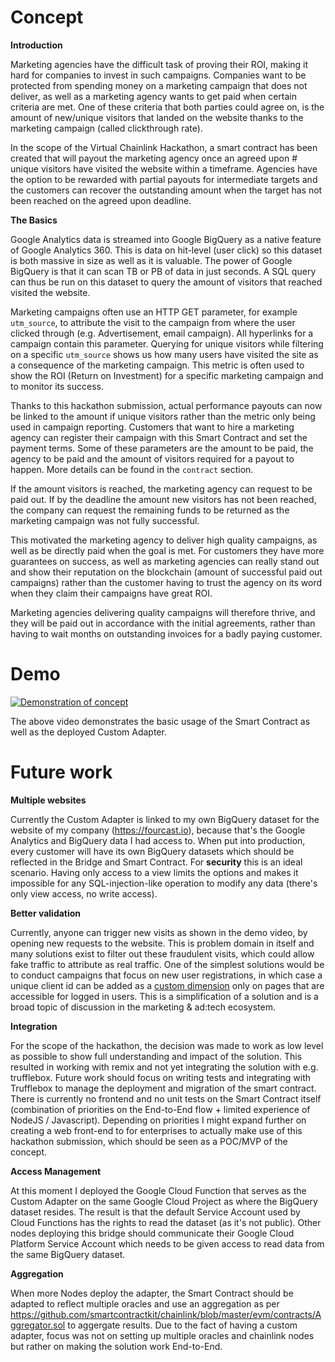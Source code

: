 # Concept
**Introduction**

Marketing agencies have the difficult task of proving their ROI, making it hard for companies to invest in such campaigns. Companies want to be protected from spending money on a marketing campaign that does not deliver, as well as a marketing agency wants to get paid when certain criteria are met. One of these criteria that both parties could agree on, is the amount of new/unique visitors that landed on the website thanks to the marketing campaign (called clickthrough rate).

In the scope of the Virtual Chainlink Hackathon, a smart contract has been created that will payout the marketing agency once an agreed upon # unique visitors have visited the website within a timeframe. Agencies have the option to be rewarded with partial payouts for intermediate targets and the customers can recover the outstanding amount when the target has not been reached on the agreed upon deadline.

**The Basics**

Google Analytics data is streamed into Google BigQuery as a native feature of Google Analytics 360. This is data on hit-level (user click) so this dataset is both massive in size as well as it is valuable. The power of Google BigQuery is that it can scan TB or PB of data in just seconds. A SQL query can thus be run on this dataset to query the amount of visitors that reached visited the website.

Marketing campaigns often use an HTTP GET parameter, for example `utm_source`, to attribute the visit to the campaign from where the user clicked through (e.g. Advertisement, email campaign). All hyperlinks for a campaign contain this parameter. Querying for unique visitors while filtering on a specific `utm_source` shows us how many users have visited the site as a consequence of the marketing campaign. This metric is often used to show the ROI (Return on Investment) for a specific marketing campaign and to monitor its success. 

Thanks to this hackathon submission, actual performance payouts can now be linked to the amount if unique visitors rather than the metric only being used in campaign reporting. Customers that want to hire a marketing agency can register their campaign with this Smart Contract and set the payment terms. Some of these parameters are the amount to be paid, the agency to be paid and the amount of visitors required for a payout to happen. More details can be found in the `contract` section.

If the amount visitors is reached, the marketing agency can request to be paid out. If by the deadline the amount new visitors has not been reached, the company can request the remaining funds to be returned as the marketing campaign was not fully successful.

This motivated the marketing agency to deliver high quality campaigns, as well as be directly paid when the goal is met. For customers they have more guarantees on success, as well as marketing agencies can really stand out and show their reputation on the blockchain (amount of successful paid out campaigns) rather than the customer having to trust the agency on its word when they claim their campaigns have great ROI.

Marketing agencies delivering quality campaigns will therefore thrive, and they will be paid out in accordance with the initial agreements, rather than having to wait months on outstanding invoices for a badly paying customer.

# Demo

[![Demonstration of concept](https://img.youtube.com/vi/iKxMRBbYoss/0.jpg)](https://www.youtube.com/watch?v=iKxMRBbYoss)

The above video demonstrates the basic usage of the Smart Contract as well as the deployed Custom Adapter.

# Future work

**Multiple websites**

Currently the Custom Adapter is linked to my own BigQuery dataset for the website of my company (https://fourcast.io), because that's the Google Analytics and BigQuery data I had access to. When put into production, every customer will have its own BigQuery datasets which should be reflected in the Bridge and Smart Contract. For **security** this is an ideal scenario. Having only access to a view limits the options and makes it impossible for any SQL-injection-like operation to modify any data (there's only view access, no write access). 

**Better validation**

Currently, anyone can trigger new visits as shown in the demo video, by opening new requests to the website. This is problem domain in itself and many solutions exist to filter out these fraudulent visits, which could allow fake traffic to attribute as real traffic. One of the simplest solutions would be to conduct campaigns that focus on new user registrations, in which case a unique client id can be added as a [custom dimension](https://support.google.com/analytics/answer/2709829?hl=en) only on pages that are accessible for logged in users. This is a simplification of a solution and is a broad topic of discussion in the marketing & ad:tech ecosystem.

**Integration**

For the scope of the hackathon, the decision was made to work as low level as possible to show full understanding and impact of the solution. This resulted in working with remix and not yet integrating the solution with e.g. trufflebox. Future work should focus on writing tests and integrating with Trufflebox to manage the deployment and migration of the smart contract. There is currently no frontend and no unit tests on the Smart Contract itself (combination of priorities on the End-to-End flow + limited experience of NodeJS / Javascript). Depending on priorities I might expand further on creating a web front-end to for enterprises to actually make use of this hackathon submission, which should be seen as a POC/MVP of the concept.

**Access Management**

At this moment I deployed the Google Cloud Function that serves as the Custom Adapter on the same Google Cloud Project as where the BigQuery dataset resides. The result is that the default Service Account used by Cloud Functions has the rights to read the dataset (as it's not public). Other nodes deploying this bridge should communicate their Google Cloud Platform Service Account which needs to be given access to read data from the same BigQuery dataset.

**Aggregation**

When more Nodes deploy the adapter, the Smart Contract should be adapted to reflect multiple oracles and use an aggregation as per https://github.com/smartcontractkit/chainlink/blob/master/evm/contracts/Aggregator.sol to aggergate results. Due to the fact of having a custom adapter, focus was not on setting up multiple oracles and chainlink nodes but rather on making the solution work End-to-End.
